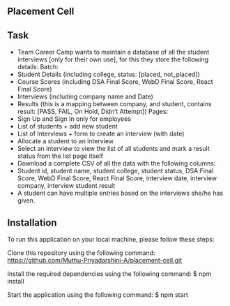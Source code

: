 Placement Cell
--------------


Task
------
-	Team Career Camp wants to maintain a database of all the student interviews [only for their own use], for this they store the following details:
  Batch:
-	Student Details (including college, status: [placed, not_placed])
-	Course Scores (including DSA Final Score, WebD Final Score, React Final Score)
-	Interviews (including company name and Date)
-	Results (this is a mapping between company, and student, contains result: [PASS, FAIL, On Hold, Didn’t Attempt])
  Pages:
-	Sign Up and Sign In only for employees
-	List of students + add new student 
-	List of Interviews + form to create an interview (with date)
-	Allocate a student to an interview
-	Select an interview to view the list of all students and mark a result status from the list page itself
-	Download a complete CSV of all the data with the following columns:
-	Student id, student name, student college, student status, DSA Final Score, WebD Final Score, React Final Score, interview date, interview company, interview student result
-	A student can have multiple entries based on the interviews she/he has given.


Installation
----------------
To run this application on your local machine, please follow these steps:

Clone this repository using the following command: https://github.com/Muthu-Priyadarshini-A/placement-cell.git

Install the required dependencies using the following command: $ npm install

Start the application using the following command: $ npm start
